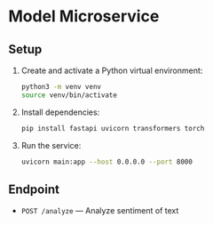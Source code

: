# Model Microservice

## Setup

1. Create and activate a Python virtual environment:
   ```bash
   python3 -m venv venv
   source venv/bin/activate
   ```
2. Install dependencies:
   ```bash
   pip install fastapi uvicorn transformers torch
   ```
3. Run the service:
   ```bash
   uvicorn main:app --host 0.0.0.0 --port 8000
   ```

## Endpoint
- `POST /analyze` — Analyze sentiment of text 